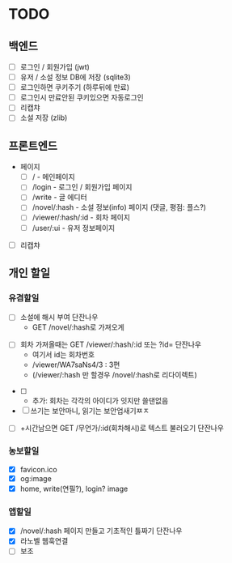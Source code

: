 # TODO


## 백엔드

- [ ] 로그인 / 회원가입 (jwt)
- [ ] 유저 / 소설 정보 DB에 저장 (sqlite3)
- [ ] 로그인하면 쿠키주기 (하루뒤에 만료)
- [ ] 로그인시 만료안된 쿠키있으면 자동로그인
- [ ] 리캡챠
- [ ] 소설 저장 (zlib)

## 프론트엔드

* 페이지
    - [ ] / - 메인페이지
    - [ ] /login - 로그인 / 회원가입 페이지
    - [ ] /write - 글 에디터
    - [ ] /novel/:hash - 소설 정보(info) 페이지 (댓글, 평점: 플스?)
    - [ ] /viewer/:hash/:id - 회차 페이지
    - [ ] /user/:ui - 유저 정보페이지
- [ ] 리캡챠


## 개인 할일

### 유겸할일

- [ ]  소설에 해시 부여 단잔나우
    - GET /novel/:hash로 가져오게
+ [ ] 회차 가져올때는 GET /viewer/:hash/:id 또는 ?id= 단잔나우
    - 여기서 id는 회차번호 
    - /viewer/WA7saNs4/3 : 3편
    - (/viewer/:hash 만 할경우 /novel/:hash로 리다이렉트) 
- [ ] - 추가: 회차는 각각의 아이디가 잇지만 쓸댄없음
- [ ] 쓰기는 보안마니, 읽기는 보안업새기ㅉㅈ
+ [ ] +시간남으면 GET /무언가/:id(회차해시)로 텍스트 불러오기 단잔나우

### 농보할일

- [X] favicon.ico
- [X] og:image
- [X] home, write(연필?), login? image
<!-- - [x] 좋와요 이미지 (필요할시) -->

### 앱할일

- [X] /novel/:hash 페이지 만들고 기초적인 틀짜기 단잔나우
- [X] 라노벨 웹훅연결
- [ ] 보조
